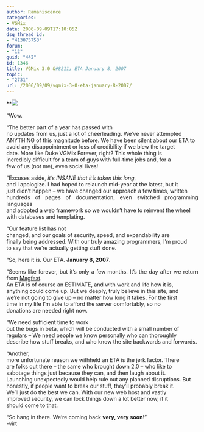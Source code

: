 ```yaml
---
author: Ramaniscence
categories:
- VGMix
date: 2006-09-09T17:10:05Z
dsq_thread_id:
- "413075753"
forum:
- "12"
guid: "442"
id: 1346
title: VGMix 3.0 &#8211; ETA January 8, 2007
topic:
- "2731"
url: /2006/09/09/vgmix-3-0-eta-january-8-2007/
---
```


**<img border="0" src="http://vgmix.com/newlogo.png" /></p> 

&#8220;Wow.</strong>

<div align="justify">
  &#8220;The better part of a year has passed with<br /> no updates from us, just a lot of cheerleading. We&#8217;ve never attempted<br /> ANYTHING of this magnitude before. We have been silent about our ETA to<br /> avoid any disappointment or loss of credibility if we blew the target<br /> date. More like Duke VGMix Forever, right? This whole thing is<br /> incredibly difficult for a team of guys with full-time jobs and, for a<br /> few of us (not me), even social lives! </p> 
  
  <p>
    &#8220;Excuses aside, <em>it&#8217;s INSANE that it&#8217;s taken this long</em>,<br /> and I apologize. I had hoped to relaunch mid-year at the latest, but it<br /> just didn&#8217;t happen &#8211; we have changed our approach a few times, written<br /> hundreds of pages of documentation, even switched programming languages<br /> and adopted a web framework so we wouldn&#8217;t have to reinvent the wheel<br /> with databases and templating.
  </p>
  
  <p>
    &#8220;Our feature list has not<br /> changed, and our goals of security, speed, and expandability are<br /> finally being addressed. With our truly amazing programmers, I&#8217;m proud<br /> to say that we&#8217;re actually getting stuff done.
  </p>
  
  <p>
    &#8220;So, here it is. Our ETA. <strong>January 8, 2007</strong>.
  </p>
  
  <p>
    &#8220;Seems like forever, but it&#8217;s only a few months. It&#8217;s the day after we return from <a target="_blank" href="http://magfest.org/">Magfest</a>.<br /> An ETA is of course an ESTIMATE, and with work and life how it is,<br /> anything could come up. But we deeply, truly believe in this site, and<br /> we&#8217;re not going to give up &#8211; no matter how long it takes. For the first<br /> time in my life I&#8217;m able to afford the server comfortably, so no<br /> donations are needed right now.
  </p>
  
  <p>
    &#8220;We need sufficient time to work<br /> out the bugs in beta, which will be conducted with a small number of<br /> regulars &#8211; We need people we know personally who can thoroughly<br /> describe how stuff breaks, and who know the site backwards and forwards.
  </p>
  
  <p>
    &#8220;Another,<br /> more unfortunate reason we withheld an ETA is the jerk factor. There<br /> are folks out there &#8211; the same who brought down 2.0 &#8211; who like to<br /> sabotage things just because they can, and then laugh about it.<br /> Launching unexpectedly would help rule out any planned disruptions. But<br /> honestly, if people want to break our stuff, they&#8217;ll probably break it.<br /> We&#8217;ll just do the best we can. With our new web host and vastly<br /> improved security, we can lock things down a lot better now, if it<br /> should come to that.
  </p>
  
  <p>
    &#8220;So hang in there. We&#8217;re coming back <strong>very, very soon</strong>!&#8221;<br />-virt</div>